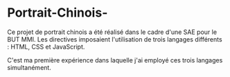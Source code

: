 # Portrait-Chinois-

Ce projet de portrait chinois a été réalisé dans le cadre d'une SAE pour le BUT MMI. Les directives imposaient l'utilisation de trois langages différents : HTML, CSS et JavaScript.

C'est ma première expérience dans laquelle j'ai employé ces trois langages simultanément.
